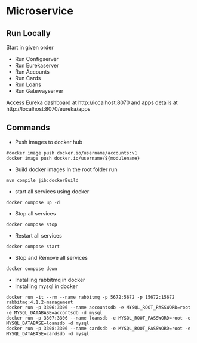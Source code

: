 # Microservice

## Run Locally
Start in given order
- Run Configserver
- Run Eurekaserver
- Run Accounts
- Run Cards
- Run Loans
- Run Gatewayserver

Access Eureka dashboard at http://localhost:8070 and apps details at http://localhost:8070/eureka/apps

## Commands
- Push images to docker hub
``` declarative
#docker image push docker.io/username/accounts:v1
docker image push docker.io/username/${modulename}
```

- Build docker images
  In the root folder run
``` declarative
mvn compile jib:dockerBuild
```
- start all services using docker
``` declarative
docker compose up -d
```

- Stop all services
``` declarative
docker compose stop
```

- Restart all services
``` declarative
docker compose start
```

- Stop and Remove all services
``` declarative
docker compose down
```

- Installing rabbitmq in docker
- Installing mysql in docker
``` declarative
docker run -it --rm --name rabbitmq -p 5672:5672 -p 15672:15672 rabbitmq:4.1.2-management
docker run -p 3306:3306 --name accountsdb -e MYSQL_ROOT_PASSWORD=root -e MYSQL_DATABASE=accontsdb -d mysql
docker run -p 3307:3306 --name loansdb -e MYSQL_ROOT_PASSWORD=root -e MYSQL_DATABASE=loansdb -d mysql
docker run -p 3308:3306 --name cardsdb -e MYSQL_ROOT_PASSWORD=root -e MYSQL_DATABASE=cardsdb -d mysql
```